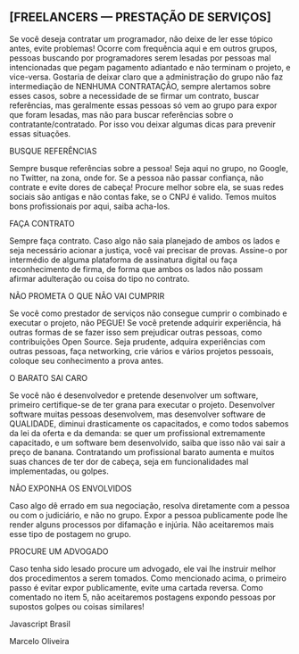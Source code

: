 ## [FREELANCERS — PRESTAÇÃO DE SERVIÇOS]

Se você deseja contratar um programador, não deixe de ler esse tópico antes, evite problemas!
Ocorre com frequência aqui e em outros grupos, pessoas buscando por programadores serem lesadas por pessoas mal intencionadas que pegam pagamento adiantado e não terminam o projeto, e vice-versa. Gostaria de deixar claro que a administração do grupo não faz intermediação de NENHUMA CONTRATAÇÃO, sempre alertamos sobre esses casos, sobre a necessidade de se firmar um contrato, buscar referências, mas geralmente essas pessoas só vem ao grupo para expor que foram lesadas, mas não para buscar referências sobre o contratante/contratado. Por isso vou deixar algumas dicas para prevenir essas situações.

BUSQUE REFERÊNCIAS

Sempre busque referências sobre a pessoa! Seja aqui no grupo, no Google, no Twitter, na zona, onde for. Se a pessoa não passar confiança, não contrate e evite dores de cabeça! Procure melhor sobre ela, se suas redes sociais são antigas e não contas fake, se o CNPJ é valido. Temos muitos bons profissionais por aqui, saiba acha-los.

FAÇA CONTRATO

Sempre faça contrato. Caso algo não saia planejado de ambos os lados e seja necessário acionar a justiça, você vai precisar de provas. Assine-o por intermédio de alguma plataforma de assinatura digital ou faça reconhecimento de firma, de forma que ambos os lados não possam afirmar adulteração ou coisa do tipo no contrato.

NÃO PROMETA O QUE NÃO VAI CUMPRIR

Se você como prestador de serviços não consegue cumprir o combinado e executar o projeto, não PEGUE! Se você pretende adquirir experiência, há outras formas de se fazer isso sem prejudicar outras pessoas, como contribuições Open Source. Seja prudente, adquira experiências com outras pessoas, faça networking, crie vários e vários projetos pessoais, coloque seu conhecimento a prova antes.

O BARATO SAI CARO

Se você não é desenvolvedor e pretende desenvolver um software, primeiro certifique-se de ter grana para executar o projeto. Desenvolver software muitas pessoas desenvolvem, mas desenvolver software de QUALIDADE, diminui drasticamente os capacitados, e como todos sabemos da lei da oferta e da demanda: se quer um profissional extremamente capacitado, e um software bem desenvolvido, saiba que isso não vai sair a preço de banana. Contratando um profissional barato aumenta e muitos suas chances de ter dor de cabeça, seja em funcionalidades mal implementadas, ou golpes.

NÃO EXPONHA OS ENVOLVIDOS

Caso algo dê errado em sua negociação, resolva diretamente com a pessoa ou com o judiciário, e não no grupo. Expor a pessoa publicamente pode lhe render alguns processos por difamação e injúria. Não aceitaremos mais esse tipo de postagem no grupo.

PROCURE UM ADVOGADO

Caso tenha sido lesado procure um advogado, ele vai lhe instruir melhor dos procedimentos a serem tomados. Como mencionado acima, o primeiro passo é evitar expor publicamente, evite uma cartada reversa.
Como comentado no item 5, não aceitaremos postagens expondo pessoas por supostos golpes ou coisas similares!

Javascript Brasil

Marcelo Oliveira

